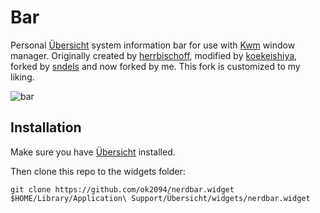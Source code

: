 # Bar

Personal [Übersicht](http://tracesof.net/uebersicht/) system information bar for use with [Kwm](https://github.com/koekeishiya/kwm) window manager.
Originally created by [herrbischoff](https://github.com/herrbischoff), modified by [koekeishiya](https://github.com/koekeishiya), forked by [sndels](https://github.com/sndels) and now forked by me.
This fork is customized to my liking.

![bar](https://a.safe.moe/JpN7d.png)

## Installation

Make sure you have [Übersicht](http://tracesof.net/uebersicht/) installed.

Then clone this repo to the widgets folder:

```
git clone https://github.com/ok2094/nerdbar.widget $HOME/Library/Application\ Support/Übersicht/widgets/nerdbar.widget
```
